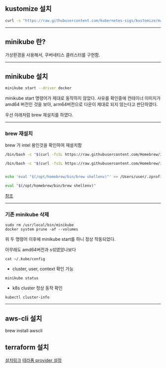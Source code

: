 ## kustomize 설치
```bash
curl -s "https://raw.githubusercontent.com/kubernetes-sigs/kustomize/master/hack/install_kustomize.sh"  | bash
```
---

## minikube 란?
가상환경을 사용해서, 쿠버네티스 클러스터를 구현함.

---
## minikube 설치
```bash
minikube start --driver docker
```

minikube start 명령어가 제대로 동작하지 않았다. 사유를 확인중에 컨테이너 이미지가 amd64 버전인 것을 보아, arm64버전으로 다운이 제대로 되지 않는다고 판단하였다.

우선 아래처럼 brew 재설치를 하였다.

-- -
### brew 재설치
brew 가 intel 용인것을 확인하여 재설치함

```bash
/bin/bash -c "$(curl -fsSL https://raw.githubusercontent.com/Homebrew/install/HEAD/uninstall.sh)"

/bin/bash -c "$(curl -fsSL https://raw.githubusercontent.com/Homebrew/install/HEAD/install.sh)"


echo 'eval "$(/opt/homebrew/bin/brew shellenv)"' >> /Users/user/.zprofile

eval "$(/opt/homebrew/bin/brew shellenv)"
```

[참조](https://www.lainyzine.com/ko/article/how-to-install-homebrew-for-m1-apple-silicon/)

---

### 기존 minikube 삭제
```
sudo rm /usr/local/bin/minikube
docker system prune -af --volumes
```

위 두 명령어 이후에 minikube start를 하니 정상 작동되었다.

아무래도 amd64버전과 s섞였었나보다
```
cat ~/.kube/config
```
- cluster, user, context 확인 가능
```
minikube status
```
- k8s cluster 정상 동작 확인
```
kubectl cluster-info
```
---
## aws-cli 설치 
brew install awscli

## terraform 설치 
[설치링크](https://www.terraform.io/downloads)
[테라폼 provider 설정](https://blog.outsider.ne.kr/1260)